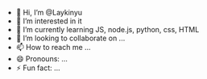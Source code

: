 - 👋 Hi, I’m @Laykinyu
- 👀 I’m interested in it
- 🌱 I’m currently learning JS, node.js, python, css, HTML
- 💞️ I’m looking to collaborate on ...
- 📫 How to reach me ...
- 😄 Pronouns: ...
- ⚡ Fun fact: ...

<!---
Laykinyu/Laykinyu is a ✨ special ✨ repository because its `README.md` (this file) appears on your GitHub profile.
You can click the Preview link to take a look at your changes.
--->
